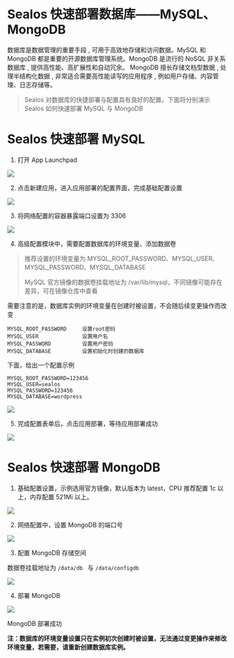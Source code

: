 # Sealos 快速部署数据库——MySQL、MongoDB

数据库是数据管理的重要手段 , 可用于高效地存储和访问数据。MySQL 和 MongoDB 都是重要的开源数据库管理系统。MongoDB 是流行的 NoSQL 非关系数据库 , 提供高性能、高扩展性和自动冗余。 MongoDB 擅长存储文档型数据 , 处理半结构化数据 , 非常适合需要高性能读写的应用程序 , 例如用户存储、内容管理、日志存储等。

> Sealos 对数据库的快捷部署与配置具有良好的配置，下面将分别演示 Sealos 如何快速部署 MySQL 与 MongoDB

# Sealos 快速部署 MySQL

1. 打开 App Launchpad

![](./images/image-20230531114823455.png)

2. 点击新建应用，进入应用部署的配置界面，完成基础配置设置

![](./images/image-20230531114648911.png)

3. 将网络配置的容器暴露端口设置为 3306

![](./images/image-20230531115012658.png)

4. 高级配置模块中，需要配置数据库的环境变量、添加数据卷

> 推荐设置的环境变量为 MYSQL_ROOT_PASSWORD、MYSQL_USER、MYSQL_PASSWORD、MYSQL_DATABASE
>
> MySQL 官方镜像的数据卷挂载地址为 /var/lib/mysql，不同镜像可能存在差异，可在镜像仓库中查看

需要注意的是，数据库实例的环境变量在创建时被设置，不会随后续变更操作而改变

```Plain
MYSQL_ROOT_PASSWORD     设置root密码
MYSQL_USER              设置用户名
MYSQL_PASSWORD          设置用户密码
MYSQL_DATABASE          设置初始化时创建的数据库
```

下面，给出一个配置示例

```Plain
MYSQL_ROOT_PASSWORD=123456    
MYSQL_USER=sealos
MYSQL_PASSWORD=123456
MYSQL_DATABASE=wordpress
```

![](./images/image-20230531115136034.png)

5. 完成配置表单后，点击应用部署，等待应用部署成功

![](./images/image-20230531115334780.png)

# Sealos 快速部署 MongoDB

1. 基础配置设置，示例选用官方镜像，默认版本为 latest，CPU 推荐配置 1c 以上，内存配置 521Mi 以上。

![](./images/image-20230531115455933.png)

2. 网络配置中，设置 MongoDB 的端口号

![](./images/image-20230531115604776.png)

3. 配置 MongoDB 存储空间

数据卷挂载地址为 `/data/db ` 与 `/data/configdb`

![](./images/image-20230531115648966.png)

4. 部署 MongoDB

![](./images/image-20230531132611491.png)

MongoDB 部署成功

**注：数据库的环境变量设置只在实例初次创建时被设置，无法通过变更操作来修改环境变量，若需要，请重新创建数据库实例。**